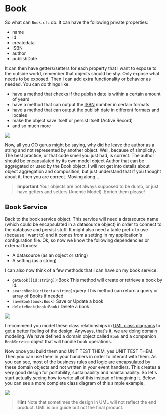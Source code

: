 # Book

So what can `Book.cfc` do. It can have the following private properties:

* name
* id
* createdata
* ISBN
* author
* publishDate

It can then have getters/setters for each property that I want to expose to the outside world, remember that objects should be shy. Only expose what needs to be exposed. Then I can add extra functionality or behavior as needed. You can do things like:

* have a method that checks if the publish date is within a certain amount of years
* have a method that can output the [ISBN](http://www.amazon.com/exec/obidos/ASIN/) number in certain formats
* have a method that can output the publish date in different formats and locales
* make the object save itself or persist itself \(Active Record\)
* and so much more

![](https://github.com/ortus/coldbox-platform-documentation/tree/24d3f3d16693b36ca41bf5ce0329c6ff33316ef0/images/modelguide_book.png)

Now, all you OO gurus might be saying, why did he leave the author as a string and not represented by another object. Well, because of simplicity. The best practice, or that code smell you just had, is correct. The author should be encapsulated by its own model object Author that can be aggregated or used by the Book object. I will not get into details about object aggregation and composition, but just understand that if you thought about it, then you are correct. Moving along...

> **Important** Your objects are not always supposed to be dumb, or just have getters and setters \(Anemic Model\). Enrich them please!

## Book Service

Back to the book service object. This service will need a datasource name \(which could be encapsulated in a datasource object\) in order to connect to the database and persist stuff. It might also need a table prefix to use \(because I want to\) and it comes from a setting in my application's configuration file. Ok, so now we know the following dependencies or external forces:

* A datasource \(as an object or string\)
* A setting \(as a string\)

I can also now think of a few methods that I can have on my book service:

* `getBook([id:string])`:Book This method will create or retrieve a book by id.
* `searchBook(criteria:string)`:query This method can return a query or array of Books if needed
* `saveBook(book:Book)` Save or Update a book
* `deleteBook(book:Book)` Delete a book

![](https://github.com/ortus/coldbox-platform-documentation/tree/24d3f3d16693b36ca41bf5ce0329c6ff33316ef0/images/modelguide_bookservice.png)

I recommend you model these class relationships in [UML class diagrams](http://www.agilemodeling.com/artifacts/classDiagram.htm) to get a better feeling of the design. Anyways, that's it, we are doing domain modeling. We have defined a domain object called `Book` and a companion `BookService` object that will handle book operations.

Now once you build them and UNIT TEST THEM, yes UNIT TEST THEM. Then you can use them in your handlers in order to interact with them. As you can see, most of the business rules and logic are encapsulated by these domain objects and not written in your event handlers. This creates a very good design for portability, sustainability and maintainability. So let's start actually seeing how to write all of this instead of imagining it. Below you can see a more complete class diagram of this simple example.

![](https://github.com/ortus/coldbox-platform-documentation/tree/24d3f3d16693b36ca41bf5ce0329c6ff33316ef0/images/simplemodelclassdiagram.png)

> **Hint** Note that sometimes the design in UML will not reflect the end product. UML is our guide but not the final product.

